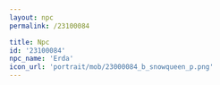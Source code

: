```yaml
---
layout: npc
permalink: /23100084

title: Npc
id: '23100084'
npc_name: 'Erda'
icon_url: 'portrait/mob/23000084_b_snowqueen_p.png'
---
```

